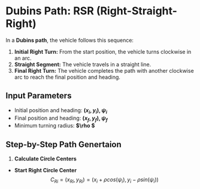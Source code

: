 # Dubins Path: RSR (Right-Straight-Right)
In a **Dubins path**, the vehicle follows this sequence:
1. **Initial Right Turn:** From the start position, the vehicle turns clockwise in an arc.
2. **Straight Segment:** The vehicle travels in a straight line.
3. **Final Right Turn:** The vehicle completes the path with another clockwise arc to reach the final position and heading.

## Input Parameters
- Initial position and heading: **$(x_{i},y_{i}),\psi_{i}$**
- Final position and heading: **$(x_{f},y_{f}),\psi_{f}$**
- Minimum turning radius: **$\rho $**
## Step-by-Step Path Genertaion
1. **Calculate Circle Centers**
- **Start Right Circle Center**
$$
 C_{Ri​​}=(x_{Ri}​​,y_{Ri​​})=(x_{i​}+\rho cos(\psi_{i​}),y_{i​}−\rho sin(\psi_{i​}))
$$
